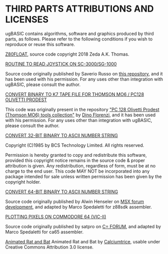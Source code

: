 # THIRD PARTS ATTRIBUTIONS AND LICENSES

ugBASIC contains algorithms, software and graphics produced
by third parts, as follows. Please refer to the following
conditions if you wish to reproduce or reuse this software.

[Z80FLOAT](https://github.com/Zeda/z80float), source code copyright 2018 Zeda A.K. Thomas.

[ROUTINE TO READ JOYSTICK ON SC-3000/SG-1000](https://github.com/siriokds/SC-3000-Keyboard-support/blob/main/SC3000_SG1000_KeybJoy.asm)

Source code originally published by Saverio Russo on [this repository](https://github.com/siriokds/SC-3000-Keyboard-support), and it has been used with his permission. For any uses other than integration with ugBASIC, please consult the author.

[CONVERT BINARY TO K7 TAPE FILE FOR THOMSON MO6 / PC128 OLIVETTI PRODEST](https://github.com/spotlessmind1975/ugbasic/blob/main/ugbc/src/targets/pc128op/_cleanup.c)

This code was originally present in the repository ["PC 128 Olivetti Prodest (Thomson MO6) tools collection"](https://github.com/dinoflorenzi/PC128OP) by [Dino Florenzi](https://github.com/dinoflorenzi), and it has been used with his permission. For any uses other than integration with ugBASIC, please consult the author.

[CONVERT 32-BIT BINARY TO ASCII NUMBER STRING](https://github.com/spotlessmind1975/ugbasic/blob/main/ugbc/src/hw/6502/bits_to_string.asm)

Copyright (C)1985 by BCS Technology Limited.  All rights reserved.

Permission is hereby granted to copy and redistribute this software,
provided this copyright notice remains in the source code & proper
attribution is given.  Any redistribution, regardless of form, must
be at no charge to the end user. This code MAY NOT be incorporated
into any package intended for sale unless written permission has
been given by the copyright holder.

[CONVERT 64-BIT BINARY TO ASCII NUMBER STRING](https://github.com/spotlessmind1975/ugbasic/blob/main/ugbc/src/hw/z80/number_to_string.asm)

Source code originally published by Alwin Henseler on [MSX forum development](https://www.msx.org/forum/development/msx-development/32-bit-long-ascii), and adapted by Marco Spedaletti for z88sdk assembler.

[PLOTTING PIXELS ON COMMODORE 64 (VIC-II)](https://github.com/spotlessmind1975/ugbasic/blob/main/ugbc/src/hw/vic2/plot.asm)

Source code originally published by satpro on [C= FORUM](https://www.lemon64.com/forum/viewtopic.php?p=599219#599219), and adapted by Marco Spedaletti for ca65 assembler.

[Animated Rat and Bat](https://github.com/spotlessmind1975/ugbasic/blob/main/examples/bat.png)
Animated Rat and Bat by [Calciumtrice](https://opengameart.org/content/animated-rat-and-bat), usable under Creative Commons Attribution 3.0 license.

